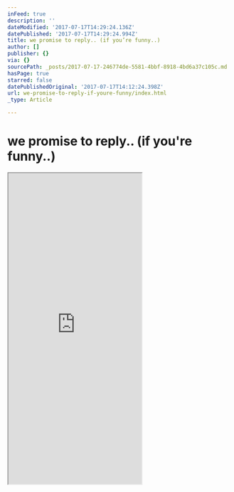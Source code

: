 ```yaml
---
inFeed: true
description: ''
dateModified: '2017-07-17T14:29:24.136Z'
datePublished: '2017-07-17T14:29:24.994Z'
title: we promise to reply.. (if you’re funny..)
author: []
publisher: {}
via: {}
sourcePath: _posts/2017-07-17-246774de-5581-4bbf-8918-4bd6a37c105c.md
hasPage: true
starred: false
datePublishedOriginal: '2017-07-17T14:12:24.398Z'
url: we-promise-to-reply-if-youre-funny/index.html
_type: Article

---
```

# we promise to reply.. (if you're funny..)

<iframe src="https://the-grid.github.io/ed-userhtml/?g=eJzFV-mO4zYM_t08heCiyM7Wd27nKNAfBQpkHkKxFVsY2XIt5Zpi330pyVcmx2LRdgsEtiV9JD9SEsmshLwwstnx5IL-HiC054V09jin7BKh4RZLPrRRSniVUrxs1gV9JxEKJ-VZTcWc8SpCVbrDn8LJxEbdI3hRgB2O39KKH4rEucKGAcDUI1jMbOS7i4mGS3KWDmY0LSIUk0KSqjV8IjTNZIRGvq_mYLx7o8BXk8o5lxkt0gjhQlJQgAVJloMvg8HPMQBwrIBVrt3M8dk50URmEVr4vyz1DLgIFn2ED5JrMYZ3hHVRaYyPjfH4UAnlS8mp4QgSijquCLYHtCgPUsvueJUQwBW8IEqOHySjBekmDMCpcEIPAgg8jkEXyE76itrMUPsvNvE2YiVOEh3uoCL5sudpWJ5RgkVGkrv6fHMo-FlR0ArqCMBUP7AqBldR1eHsR4aRvVQS3mfEj6TaM36KMpokpFiizx4swK8ixtEmXtc-1JafeO-_9ClEex4fhNnXB6f6g7gbvnxHbFSsb8xFFfnrQCuSREdwPLk6VUqf4Gr2Wajr8ErJ82-KaMJ9Dg-tf6_Gj3fiSv7ZgXEnPQUtH_uW4j9X3tvf71LzPNM9C8i_HN9OHS06hU_Z1AGIoiafakVOyXBMMs6Ayc3N63LSU83jly7dqDoTISpBQ3yTuHROVRycnL_fWIb7_Qe4tOdnFMyd9mr_EELfZrT49ccycnLxP-6QS84lLlTi1yYh7UoaY9aYlbw0MEHgEtC4MPWTMvaouFyho0wl8o8yPjDVP3PL7lXe3QGuSvEhMX-ssU-KcFP-wyMUup7GmpDIMTOtAC9xTCXU1UCjuoWECtgPWNgxHr8t-9A6cnC7BJXkRs1VQQ6mVwX5lIGErrYcZCkQgorGsKRH8rhPuKVi3HNgd6BJ0JXvihHuJ4na5JeVZ3rDwWAFsXpDGZz39TCTshSR5ynKwk05TxnBJRVuzHMvFuI303esddehuK6HWg1kTiKHSF5Ksh4q2go8VMp1U0aTtdXv0qwNEFqVm4TgCuGkoriwV15Zz-YXeMOX6dAAv7Yu_FA5Bc6JtVHPlafXNogKAzXFR5u3lHkLKVhfTnPoDXNaMFKkMltbIwv17tra-qRgWgHKSEVeLNRk3Q00n4km-pApyTFl1ka_wLUEOhTxlK4R6POtZxTh-vMOvSsDfYqKWccQ_YkyfIQzcD-kOQjjFKJaf7RMAYIAYfdUGQ1tu9Yj3GjpYtzO3GGei7SJa8ywEOBlk3R6bqy8xlLrUY9FnRBMBMVhl1NpmSVYFMdUZS4B92ltBW7Q2mnykIXOOStgQh13OO2n08k9jVzooL3Q930PFNSQ6Kwuxz1gsFgsPL0K0LXll2cLXeq37kLBtK9Hmc6xcMymanSk5PQ7VxLwZwQQaDS1ECnwjhGny21rqyAn1IcAnUhAWgF_S9hyUh1J67EKDJYZArFXwNv-Vj_Razhy5_bMDcx4O4Z_YfZoypyxO3Nm7mQbhvZo7M5hwgmCrW-PoF3YBlN3bM_dGZvAOwDQyJ5tG03v6BXW53YIxYU5gTsBXaPBT8yZuIE9dWfbdhWQoHtshxOFnLuBE4yASTixw4U73bZrCjdxQxtWQwYwW8Nmvr1wF9t25d1CXrvBaoO63VY5eqO2Fub1tzkinjkj7elZeSrzwGH-CpHKhPE" height="700" style=""></iframe>